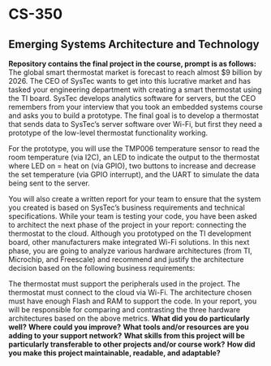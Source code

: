 # CS-350
## Emerging Systems Architecture and Technology
**Repository contains the final project in the course, prompt is as follows:**  
The global smart thermostat market is forecast to reach almost $9 billion by 2026. The CEO of SysTec wants to get into this lucrative market and has tasked your engineering department with creating a smart thermostat using the TI board. SysTec develops analytics software for servers, but the CEO remembers from your interview that you took an embedded systems course and asks you to build a prototype. The final goal is to develop a thermostat that sends data to SysTec’s server software over Wi-Fi, but first they need a prototype of the low-level thermostat functionality working.

For the prototype, you will use the TMP006 temperature sensor to read the room temperature (via I2C), an LED to indicate the output to the thermostat where LED on = heat on (via GPIO), two buttons to increase and decrease the set temperature (via GPIO interrupt), and the UART to simulate the data being sent to the server.

You will also create a written report for your team to ensure that the system you created is based on SysTec’s business requirements and technical specifications. While your team is testing your code, you have been asked to architect the next phase of the project in your report: connecting the thermostat to the cloud. Although you prototyped on the TI development board, other manufacturers make integrated Wi-Fi solutions. In this next phase, you are going to analyze various hardware architectures (from TI, Microchip, and Freescale) and recommend and justify the architecture decision based on the following business requirements:

The thermostat must support the peripherals used in the project.
The thermostat must connect to the cloud via Wi-Fi.
The architecture chosen must have enough Flash and RAM to support the code.
In your report, you will be responsible for comparing and contrasting the three hardware architectures based on the above metrics.
**What did you do particularly well?**
**Where could you improve?**
**What tools and/or resources are you adding to your support network?**
**What skills from this project will be particularly transferable to other projects and/or course work?**
**How did you make this project maintainable, readable, and adaptable?**
